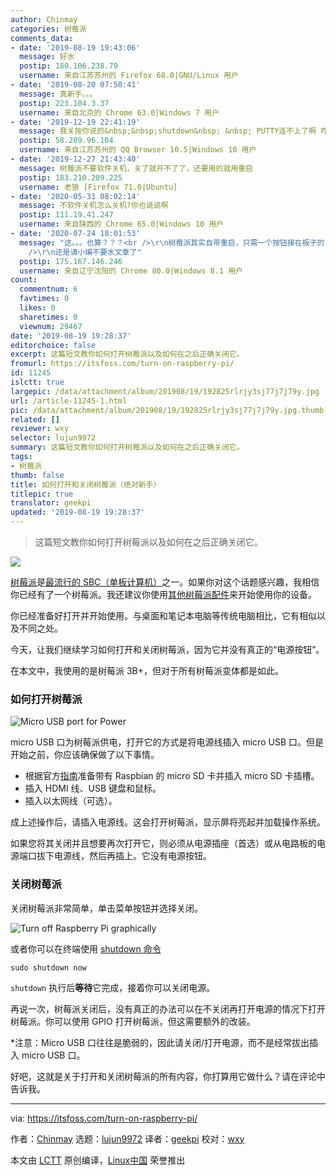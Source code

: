 ```yaml
---
author: Chinmay
categories: 树莓派
comments_data:
- date: '2019-08-19 19:43:06'
  message: 好水
  postip: 180.106.238.79
  username: 来自江苏苏州的 Firefox 68.0|GNU/Linux 用户
- date: '2019-08-20 07:50:41'
  message: 真新手。。。
  postip: 223.104.3.37
  username: 来自北京的 Chrome 63.0|Windows 7 用户
- date: '2019-12-19 22:41:19'
  message: 我关按你说的&nbsp;&nbsp;shutdown&nbsp; &nbsp; PUTTY连不上了啊 咋办呢
  postip: 58.209.96.104
  username: 来自江苏苏州的 QQ Browser 10.5|Windows 10 用户
- date: '2019-12-27 21:43:40'
  message: 树莓派不要软件关机，关了就开不了了，还要用的就用重启
  postip: 183.210.209.225
  username: 老狼 [Firefox 71.0|Ubuntu]
- date: '2020-05-31 08:02:14'
  message: 不软件关机怎么关机?你也说说啊
  postip: 111.19.41.247
  username: 来自陕西的 Chrome 65.0|Windows 10 用户
- date: '2020-07-24 18:01:53'
  message: "这。。。也算？？？<br />\r\n树莓派其实自带重启，只需一个按钮接在板子的run上，就可实现重启，至于关机，可以看树莓派README里面写的很详细。。。<br
    />\r\n还是请小编不要水文章了"
  postip: 175.167.146.246
  username: 来自辽宁沈阳的 Chrome 80.0|Windows 8.1 用户
count:
  commentnum: 6
  favtimes: 0
  likes: 0
  sharetimes: 0
  viewnum: 29467
date: '2019-08-19 19:28:37'
editorchoice: false
excerpt: 这篇短文教你如何打开树莓派以及如何在之后正确关闭它。
fromurl: https://itsfoss.com/turn-on-raspberry-pi/
id: 11245
islctt: true
largepic: /data/attachment/album/201908/19/192825rlrjy3sj77j7j79y.jpg
url: /article-11245-1.html
pic: /data/attachment/album/201908/19/192825rlrjy3sj77j7j79y.jpg.thumb.jpg
related: []
reviewer: wxy
selector: lujun9972
summary: 这篇短文教你如何打开树莓派以及如何在之后正确关闭它。
tags:
- 树莓派
thumb: false
title: 如何打开和关闭树莓派（绝对新手）
titlepic: true
translator: geekpi
updated: '2019-08-19 19:28:37'
---
```



> 
> 这篇短文教你如何打开树莓派以及如何在之后正确关闭它。
> 
> 
> 


![](/data/attachment/album/201908/19/192825rlrjy3sj77j7j79y.jpg)


[树莓派](https://www.raspberrypi.org/)是[最流行的 SBC（单板计算机）](/article-10823-1.html)之一。如果你对这个话题感兴趣，我相信你已经有了一个树莓派。我还建议你使用[其他树莓派配件](https://itsfoss.com/things-you-need-to-get-your-raspberry-pi-working/)来开始使用你的设备。


你已经准备好打开并开始使用。与桌面和笔记本电脑等传统电脑相比，它有相似以及不同之处。


今天，让我们继续学习如何打开和关闭树莓派，因为它并没有真正的“电源按钮”。


在本文中，我使用的是树莓派 3B+，但对于所有树莓派变体都是如此。


### 如何打开树莓派


![Micro USB port for Power](/data/attachment/album/201908/19/192844a159a986axhhlxs0.png)


micro USB 口为树莓派供电，打开它的方式是将电源线插入 micro USB 口。但是开始之前，你应该确保做了以下事情。


* 根据官方[指南](https://www.raspberrypi.org/documentation/installation/installing-images/README.md)准备带有 Raspbian 的 micro SD 卡并插入 micro SD 卡插槽。
* 插入 HDMI 线、USB 键盘和鼠标。
* 插入以太网线（可选）。


成上述操作后，请插入电源线。这会打开树莓派，显示屏将亮起并加载操作系统。


如果您将其关闭并且想要再次打开它，则必须从电源插座（首选）或从电路板的电源端口拔下电源线，然后再插上。它没有电源按钮。


### 关闭树莓派


关闭树莓派非常简单，单击菜单按钮并选择关闭。


![Turn off Raspberry Pi graphically](/data/attachment/album/201908/19/192848nvv75vv075zhz7y7.jpg)


或者你可以在终端使用 [shutdown 命令](https://linuxhandbook.com/linux-shutdown-command/)



```
sudo shutdown now
```

`shutdown` 执行后**等待**它完成，接着你可以关闭电源。


再说一次，树莓派关闭后，没有真正的办法可以在不关闭再打开电源的情况下打开树莓派。你可以使用 GPIO 打开树莓派，但这需要额外的改装。


\*注意：Micro USB 口往往是脆弱的，因此请关闭/打开电源，而不是经常拔出插入 micro USB 口。


好吧，这就是关于打开和关闭树莓派的所有内容，你打算用它做什么？请在评论中告诉我。




---


via: <https://itsfoss.com/turn-on-raspberry-pi/>


作者：[Chinmay](https://itsfoss.com/author/chinmay/) 选题：[lujun9972](https://github.com/lujun9972) 译者：[geekpi](https://github.com/geekpi) 校对：[wxy](https://github.com/wxy)


本文由 [LCTT](https://github.com/LCTT/TranslateProject) 原创编译，[Linux中国](https://linux.cn/) 荣誉推出